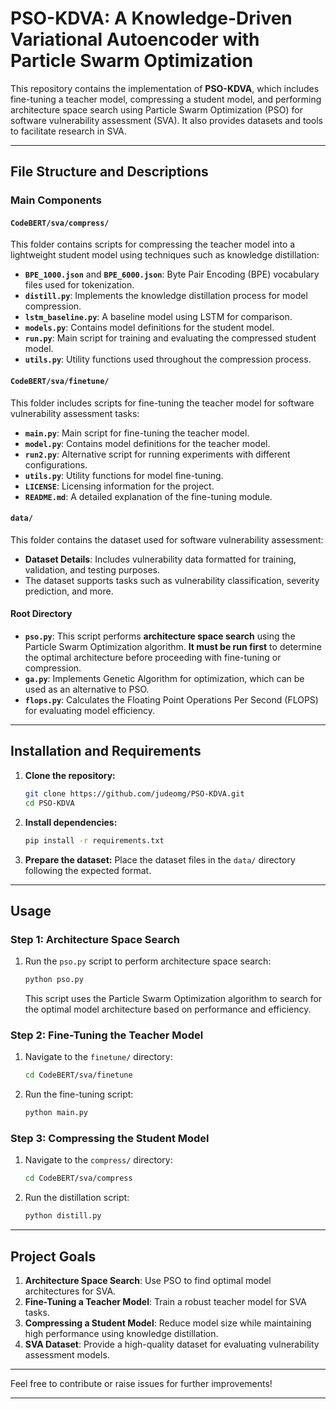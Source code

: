 # PSO-KDVA: A Knowledge-Driven Variational Autoencoder with Particle Swarm Optimization

This repository contains the implementation of **PSO-KDVA**, which includes fine-tuning a teacher model, compressing a student model, and performing architecture space search using Particle Swarm Optimization (PSO) for software vulnerability assessment (SVA). It also provides datasets and tools to facilitate research in SVA.

---

## File Structure and Descriptions

### Main Components

#### `CodeBERT/sva/compress/`
This folder contains scripts for compressing the teacher model into a lightweight student model using techniques such as knowledge distillation:
- **`BPE_1000.json`** and **`BPE_6000.json`**: Byte Pair Encoding (BPE) vocabulary files used for tokenization.
- **`distill.py`**: Implements the knowledge distillation process for model compression.
- **`lstm_baseline.py`**: A baseline model using LSTM for comparison.
- **`models.py`**: Contains model definitions for the student model.
- **`run.py`**: Main script for training and evaluating the compressed student model.
- **`utils.py`**: Utility functions used throughout the compression process.

#### `CodeBERT/sva/finetune/`
This folder includes scripts for fine-tuning the teacher model for software vulnerability assessment tasks:
- **`main.py`**: Main script for fine-tuning the teacher model.
- **`model.py`**: Contains model definitions for the teacher model.
- **`run2.py`**: Alternative script for running experiments with different configurations.
- **`utils.py`**: Utility functions for model fine-tuning.
- **`LICENSE`**: Licensing information for the project.
- **`README.md`**: A detailed explanation of the fine-tuning module.

#### `data/`
This folder contains the dataset used for software vulnerability assessment:
- **Dataset Details**: Includes vulnerability data formatted for training, validation, and testing purposes.
- The dataset supports tasks such as vulnerability classification, severity prediction, and more.

#### Root Directory
- **`pso.py`**: This script performs **architecture space search** using the Particle Swarm Optimization algorithm. **It must be run first** to determine the optimal architecture before proceeding with fine-tuning or compression.
- **`ga.py`**: Implements Genetic Algorithm for optimization, which can be used as an alternative to PSO.
- **`flops.py`**: Calculates the Floating Point Operations Per Second (FLOPS) for evaluating model efficiency.

---

## Installation and Requirements

1. **Clone the repository:**
   ```bash
   git clone https://github.com/judeomg/PSO-KDVA.git
   cd PSO-KDVA
   ```

2. **Install dependencies:**
   ```bash
   pip install -r requirements.txt
   ```

3. **Prepare the dataset:**
   Place the dataset files in the `data/` directory following the expected format.

---

## Usage

### Step 1: Architecture Space Search
1. Run the `pso.py` script to perform architecture space search:
   ```bash
   python pso.py
   ```
   This script uses the Particle Swarm Optimization algorithm to search for the optimal model architecture based on performance and efficiency.

### Step 2: Fine-Tuning the Teacher Model
1. Navigate to the `finetune/` directory:
   ```bash
   cd CodeBERT/sva/finetune
   ```

2. Run the fine-tuning script:
   ```bash
   python main.py
   ```

### Step 3: Compressing the Student Model
1. Navigate to the `compress/` directory:
   ```bash
   cd CodeBERT/sva/compress
   ```

2. Run the distillation script:
   ```bash
   python distill.py
   ```

---

## Project Goals

1. **Architecture Space Search**: Use PSO to find optimal model architectures for SVA.
2. **Fine-Tuning a Teacher Model**: Train a robust teacher model for SVA tasks.
3. **Compressing a Student Model**: Reduce model size while maintaining high performance using knowledge distillation.
4. **SVA Dataset**: Provide a high-quality dataset for evaluating vulnerability assessment models.

---

Feel free to contribute or raise issues for further improvements!

---
